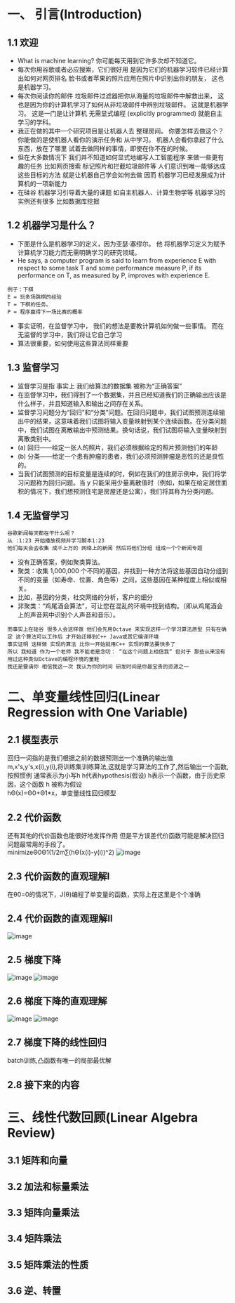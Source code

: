 # 一、 引言(Introduction)

## 1.1 欢迎
- What is machine learning? 你可能每天用到它许多次却不知道它。 
- 每次你用谷歌或者必应搜索，它们很好用 是因为它们的机器学习软件已经计算出如何对网页排名 脸书或者苹果的照片应用在照片中识别出你的朋友， 这也是机器学习。
-  每次你阅读你的邮件 垃圾邮件过滤器把你从海量的垃圾邮件中解救出来， 这也是因为你的计算机学习了如何从非垃圾邮件中辨别垃圾邮件。 这就是机器学习。 这是一门是让计算机 无需显式编程 (explicitly programmed) 就能自主学习的学科。 
-  我正在做的其中一个研究项目是让机器人去 整理房间。 你要怎样去做这个？ 你能做的是使机器人看你的演示任务和 从中学习。 机器人会看你拿起了什么东西，放在了哪里 试着去做同样的事情，即使在你不在的时候。 
-  但在大多数情况下 我们并不知道如何显式地编写人工智能程序 来做一些更有趣的任务 比如网页搜索 标记照片和拦截垃圾邮件等 人们意识到唯一能够达成这些目标的方法 就是让机器自己学会如何去做 因而 机器学习已经发展成为计算机的一项新能力
- 在硅谷 机器学习引导着大量的课题 如自主机器人、计算生物学等 机器学习的实例还有很多 比如数据库挖掘
## 1.2 机器学习是什么？
- 下面是什么是机器学习的定义，因为亚瑟·塞缪尔。 他 将机器学习定义为赋予计算机学习能力而无需明确学习的研究领域。
- He says, a computer program is said to learn from experience E with respect to some task T and some performance measure P, if its performance on T, as measured by P, improves with experience E.
```
例子：下棋
E = 玩多场跳棋的经验
T = 下棋的任务。
P = 程序赢得下一场比赛的概率
```
- 事实证明，在监督学习中， 我们的想法是要教计算机如何做一些事情。 而在无监督的学习中，我们将让它自己学习
- 算法很重要，如何使用这些算法同样重要
## 1.3 监督学习
- 监督学习是指 事实上 我们给算法的数据集 被称为“正确答案” 
- 在监督学习中，我们得到了一个数据集，并且已经知道我们的正确输出应该是什么样子，并且知道输入和输出之间存在关系。
- 监督学习问题分为“回归”和“分类”问题。在回归问题中，我们试图预测连续输出中的结果，这意味着我们试图将输入变量映射到某个连续函数。在分类问题中，我们试图在离散输出中预测结果。换句话说，我们试图将输入变量映射到离散类别中。
- (a) 回归——给定一张人的照片，我们必须根据给定的照片预测他们的年龄
- (b) 分类——给定一个患有肿瘤的患者，我们必须预测肿瘤是恶性的还是良性的。 
- 当我们试图预测的目标变量是连续的时，例如在我们的住房示例中，我们将学习问题称为回归问题。当 y 只能采用少量离散值时（例如，如果在给定居住面积的情况下，我们想预测住宅是房屋还是公寓），我们将其称为分类问题。
## 1.4 无监督学习
```
谷歌新闻每天都在干什么呢？
从 :1:23 开始播放视频并学习脚本1:23
他们每天会去收集 成千上万的 网络上的新闻 然后将他们分组 组成一个个新闻专题
```
- 没有正确答案，例如聚类算法。
- 聚类：收集 1,000,000 个不同的基因，并找到一种方法将这些基因自动分组到不同的变量（如寿命、位置、角色等）之间，这些基因在某种程度上相似或相关。
- 比如，基因的分类，社交网络的分析，客户的细分
- 非聚类：“鸡尾酒会算法”，可让您在混乱的环境中找到结构。（即从鸡尾酒会上的声音网中识别个人声音和音乐）。
```
而事实上在硅谷 很多人会这样做 他们会先用Octave 来实现这样一个学习算法原型 只有在确定 这个算法可以工作后 才开始迁移到C++ Java或其它编译环境
事实证明 这样做 实现的算法 比你一开始就用C++ 实现的算法要快多了
所以 我知道 作为一个老师 我不能老是念叨： “在这个问题上相信我“ 但对于 那些从来没有用过这种类似Octave的编程环境的童鞋  
我还是要请你 相信我这一次 我认为你的时间 研发时间是你最宝贵的资源之一
```
# 二、单变量线性回归(Linear Regression with One Variable)

## 2.1 模型表示
回归一词指的是我们根据之前的数据预测出一个准确的输出值</br>
m,x's,y's,x(i),y(i),将训练集训练算法,这就是学习算法的工作了,然后输出一个函数,按照惯例 通常表示为小写h h代表hypothesis(假设) h表示一个函数，由于历史原因，这个函数 h 被称为假设</br>
hΘ(x)=Θ0+Θ1*x，单变量线性回归模型
## 2.2 代价函数
还有其他的代价函数也能很好地发挥作用 但是平方误差代价函数可能是解决回归问题最常用的手段了。</br>
minimizeΘ0Θ1(1/2m∑(hΘ(x(i)-y(i))^2)
![image](https://user-images.githubusercontent.com/51777429/120885214-54421b80-c61a-11eb-8d36-0b79abef0467.png)
## 2.3 代价函数的直观理解I
在θ0=0的情况下，J(θ)编程了单变量的函数，实际上在这里是个个准确
## 2.4 代价函数的直观理解II
![image](https://user-images.githubusercontent.com/51777429/120890557-21a61c00-c636-11eb-8320-aee00ae8195c.png)

## 2.5 梯度下降
![image](https://user-images.githubusercontent.com/51777429/120890563-2bc81a80-c636-11eb-9002-c921a6d04e92.png)
![image](https://user-images.githubusercontent.com/51777429/120890565-2f5ba180-c636-11eb-8eaf-5bcd62d2a05d.png)

## 2.6 梯度下降的直观理解
![image](https://user-images.githubusercontent.com/51777429/120890569-35ea1900-c636-11eb-8a70-63b4eb37f7b1.png)
![image](https://user-images.githubusercontent.com/51777429/120890572-397da000-c636-11eb-92ed-e021034e3ee5.png)

## 2.7 梯度下降的线性回归
batch训练,凸函数有唯一的局部最优解
## 2.8 接下来的内容

# 三、线性代数回顾(Linear Algebra Review)

## 3.1 矩阵和向量

## 3.2 加法和标量乘法

## 3.3 矩阵向量乘法

## 3.4 矩阵乘法

## 3.5 矩阵乘法的性质

## 3.6 逆、转置
